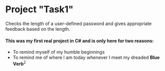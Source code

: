 # Project "Task1"

Checks the length of a user-defined password and gives appropriate feedback based on the length.

#### This was my first real project in C# and is only here for two reasons:

- To remind myself of my humble beginnings<br>
- To remind me of where I am today whenever I meet my dreaded <b>Blue Verb</b><sup>2</sup>
